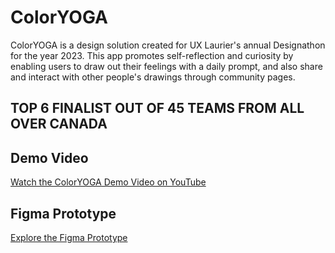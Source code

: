 # ColorYOGA

ColorYOGA is a design solution created for UX Laurier's annual Designathon for the year 2023. This app promotes self-reflection and curiosity by enabling users to draw out their feelings with a daily prompt, and also share and interact with other people's drawings through community pages.

## TOP 6 FINALIST OUT OF 45 TEAMS FROM ALL OVER CANADA

## Demo Video
[Watch the ColorYOGA Demo Video on YouTube](https://youtu.be/bf_PESuz-5g)

## Figma Prototype
[Explore the Figma Prototype](https://www.figma.com/file/7SyH1jlHGoFdi7ZRN6PwXA/ColorYoga?type=design&node-id=0-1&t=LIO3qYbIPcCt2T7x-0)
